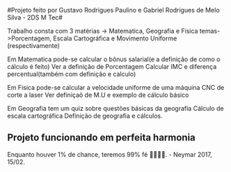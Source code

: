 #Projeto feito por Gustavo Rodrigues Paulino e Gabriel Rodrigues de Melo Silva - 2DS M Tec#

Trabalho consta com 3 matérias -> Matematica, Geografia e Fisica
                          temas->Porcentagem, Escala Cartográfica e Movimento Uniforme (respectivamente)

                          
Em Matematica pode-se calcular o bônus salarial(e a definição de como o cálculo é feito)
                                   Ver a definição de Porcentagem
                                     Calcular IMC e diferença percentual(também com definição e calculo)

                                     
Em Fisica pode-se calcular a velocidade uniforme de uma máquina CNC de corte a laser
                                    Ver definiçaõ de M.U e exemplo de cálculo básico

                                    
Em Geografia tem um quiz sobre questões básicas da geografia
                                    Cálculo de escala cartográfica
                                      Definição de geografia e cálculos.

                                      
Projeto funcionando em perfeita harmonia
--------------------------------------------------------------------------------------------------------------
Enquanto houver 1% de chance, teremos 99% fé 🙏🏽🙌🏽. - Neymar 2017, 15/02.
